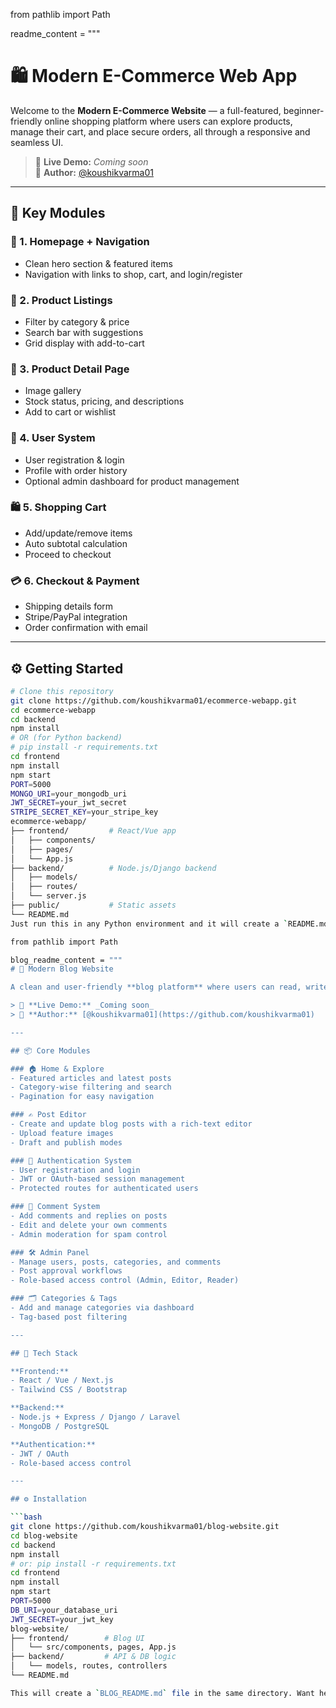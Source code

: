 from pathlib import Path

readme_content = """
# 🛍️ Modern E-Commerce Web App

Welcome to the **Modern E-Commerce Website** — a full-featured, beginner-friendly online shopping platform where users can explore products, manage their cart, and place secure orders, all through a responsive and seamless UI.

> 🔗 **Live Demo:** _Coming soon_  
> 👤 **Author:** [@koushikvarma01](https://github.com/koushikvarma01)

---

## 📌 Key Modules

### 🧭 1. Homepage + Navigation
- Clean hero section & featured items
- Navigation with links to shop, cart, and login/register

### 🛒 2. Product Listings
- Filter by category & price
- Search bar with suggestions
- Grid display with add-to-cart

### 📄 3. Product Detail Page
- Image gallery
- Stock status, pricing, and descriptions
- Add to cart or wishlist

### 👤 4. User System
- User registration & login
- Profile with order history
- Optional admin dashboard for product management

### 🛍️ 5. Shopping Cart
- Add/update/remove items
- Auto subtotal calculation
- Proceed to checkout

### 💳 6. Checkout & Payment
- Shipping details form
- Stripe/PayPal integration
- Order confirmation with email

---

## ⚙️ Getting Started

```bash
# Clone this repository
git clone https://github.com/koushikvarma01/ecommerce-webapp.git
cd ecommerce-webapp
cd backend
npm install
# OR (for Python backend)
# pip install -r requirements.txt
cd frontend
npm install
npm start
PORT=5000
MONGO_URI=your_mongodb_uri
JWT_SECRET=your_jwt_secret
STRIPE_SECRET_KEY=your_stripe_key
ecommerce-webapp/
├── frontend/         # React/Vue app
│   ├── components/
│   ├── pages/
│   └── App.js
├── backend/          # Node.js/Django backend
│   ├── models/
│   ├── routes/
│   └── server.js
├── public/           # Static assets
└── README.md
Just run this in any Python environment and it will create a `README.md` file in the same directory. Want help deploying your project to a live server (like Vercel, Netlify, or Render)? ​:contentReference[oaicite:0]{index=0}​

from pathlib import Path

blog_readme_content = """
# 📝 Modern Blog Website

A clean and user-friendly **blog platform** where users can read, write, and manage blog posts on various topics. This project includes features like user authentication, categorized content, comments, and a modern admin panel — all designed to enhance both content creation and reader engagement.

> 🔗 **Live Demo:** _Coming soon_  
> 👤 **Author:** [@koushikvarma01](https://github.com/koushikvarma01)

---

## 📦 Core Modules

### 🏠 Home & Explore
- Featured articles and latest posts
- Category-wise filtering and search
- Pagination for easy navigation

### ✍️ Post Editor
- Create and update blog posts with a rich-text editor
- Upload feature images
- Draft and publish modes

### 👤 Authentication System
- User registration and login
- JWT or OAuth-based session management
- Protected routes for authenticated users

### 💬 Comment System
- Add comments and replies on posts
- Edit and delete your own comments
- Admin moderation for spam control

### 🛠️ Admin Panel
- Manage users, posts, categories, and comments
- Post approval workflows
- Role-based access control (Admin, Editor, Reader)

### 🗂️ Categories & Tags
- Add and manage categories via dashboard
- Tag-based post filtering

---

## 🧰 Tech Stack

**Frontend:**
- React / Vue / Next.js
- Tailwind CSS / Bootstrap

**Backend:**
- Node.js + Express / Django / Laravel
- MongoDB / PostgreSQL

**Authentication:**
- JWT / OAuth
- Role-based access control

---

## ⚙️ Installation

```bash
git clone https://github.com/koushikvarma01/blog-website.git
cd blog-website
cd backend
npm install
# or: pip install -r requirements.txt
cd frontend
npm install
npm start
PORT=5000
DB_URI=your_database_uri
JWT_SECRET=your_jwt_key
blog-website/
├── frontend/        # Blog UI
│   └── src/components, pages, App.js
├── backend/         # API & DB logic
│   └── models, routes, controllers
└── README.md

This will create a `BLOG_README.md` file in the same directory. Want help deploying this blog site or connecting it to a CMS? ​:contentReference[oaicite:0]{index=0}​
